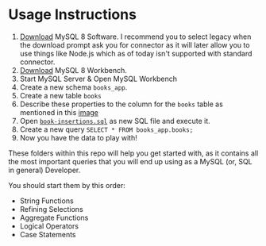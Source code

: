 # Usage Instructions

1. [Download](https://dev.mysql.com/downloads/mysql/) MySQL 8 Software. I recommend you to select legacy when the download prompt ask you for connector as it will later allow you to use things like Node.js which as of today isn't supported with standard connector.
1. [Download](https://dev.mysql.com/downloads/workbench/) MySQL 8 Workbench.
1. Start MySQL Server & Open MySQL Workbench
1. Create a new schema `books_app`.
1. Create a new table `books`
1. Describe these properties to the column for the `books` table as mentioned in this [image](./books-column-properties.png)
1. Open [`book-insertions.sql`](./book-insertions.sql) as new SQL file and execute it.
1. Create a new query `SELECT * FROM books_app.books;`
1. Now you have the data to play with!

These folders within this repo will help you get started with, as it contains all the most important queries that you will end up using as a MySQL (or, SQL in general) Developer.

You should start them by this order:

- String Functions
- Refining Selections
- Aggregate Functions
- Logical Operators
- Case Statements
